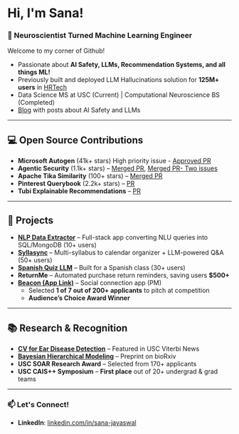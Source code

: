 # Hi, I'm Sana!  
### 🧠 Neuroscientist Turned Machine Learning Engineer  
Welcome to my corner of Github!

* Passionate about **AI Safety, LLMs, Recommendation Systems, and all things ML!**  
* Previously built and deployed LLM Hallucinations solution for **125M+ users** in [HRTech](https://www.cornerstoneondemand.com/)  
*  Data Science MS at USC (Current) | Computational Neuroscience BS (Completed)
* [Blog](https://sanajayaswal.com) with posts about AI Safety and LLMs
---

## 💻  Open Source Contributions  


- **Microsoft Autogen** (41k+ stars) High priority issue - [Approved PR](https://github.com/microsoft/autogen/pull/5896)
- **Agentic Security** (1.1k+ stars) – [Merged PR](https://github.com/msoedov/agentic_security/pull/171), [Merged PR- Two issues](https://github.com/msoedov/agentic_security/pull/213#issuecomment-2776510648)
- **Apache Tika Similarity** (100+ stars) – [Merged PR](https://github.com/sjay8/d3_vis/pull/1)  
- **Pinterest Querybook** (2.2k+ stars) – [PR](https://github.com/pinterest/querybook/pull/1545)  
- **Tubi Explainable Recommendations** – [PR](https://github.com/Tubitv/ExplainableRecommendations/pull/1)  

---

## 🔨  Projects  


- **[NLP Data Extractor](https://github.com/sjay8/data_extractor/tree/main)** – Full-stack app converting NLU queries into SQL/MongoDB (10+ users) 
- **[Syllasync](https://github.com/sjay8/syllasync)** – Multi-syllabus to calendar organizer + LLM-powered Q&A (50+ users)  
- **[Spanish Quiz LLM](https://github.com/sanaj24/Cohere-Spanish-Project-/blob/main/spanish_py.py)** – Built for a Spanish class (30+ users)  
- **ReturnMe** – Automated purchase return reminders, saving users **$500+**  
- **[Beacon (App Link)](https://apps.apple.com/mt/app/beacon-hang-out-more/id6462405669)** – Social connection app (PM)  
  - Selected **1 of 7 out of 200+ applicants** to pitch at competition  
  - **Audience’s Choice Award Winner**  

---

## 📚  Research & Recognition  


- **[CV for Ear Disease Detection](https://viterbischool.usc.edu/news/2024/11/leveraging-machine-learning-to-detect-middle-ear-diseases/)** – Featured in USC Viterbi News  
- **[Bayesian Hierarchical Modeling](https://doi.org/10.1101/2024.11.02.621678)** – Preprint on bioRxiv  
- **USC SOAR Research Award** – Selected from 170+ applicants  
- **USC CAIS++ Symposium** – **First place** out of 20+ undergrad & grad teams  

---

### 📫 Let's Connect!  
- **LinkedIn**: [linkedin.com/in/sana-jayaswal](https://www.linkedin.com/in/sana-jayaswal/)  



